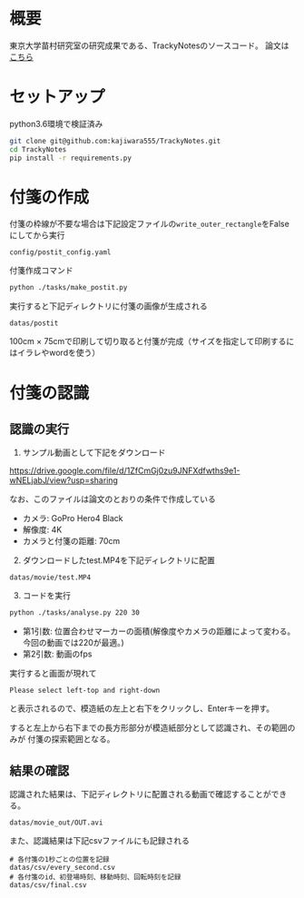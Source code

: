 #  概要
東京大学苗村研究室の研究成果である、TrackyNotesのソースコード。
論文は[こちら](https://www.jstage.jst.go.jp/article/his/20/1/20_57/_article/-char/ja)


# セットアップ
python3.6環境で検証済み
```bash
git clone git@github.com:kajiwara555/TrackyNotes.git
cd TrackyNotes
pip install -r requirements.py
```

# 付箋の作成
付箋の枠線が不要な場合は下記設定ファイルの`write_outer_rectangle`をFalseにしてから実行
```
config/postit_config.yaml
```
付箋作成コマンド
```bash
python ./tasks/make_postit.py
```
実行すると下記ディレクトリに付箋の画像が生成される
```
datas/postit
```
100cm × 75cmで印刷して切り取ると付箋が完成（サイズを指定して印刷するにはイラレやwordを使う）

# 付箋の認識
## 認識の実行
1. サンプル動画として下記をダウンロード

https://drive.google.com/file/d/1ZfCmGj0zu9JNFXdfwths9e1-wNELjabJ/view?usp=sharing

なお、このファイルは論文のとおりの条件で作成している
- カメラ: GoPro Hero4 Black
- 解像度: 4K
- カメラと付箋の距離: 70cm

2. ダウンロードしたtest.MP4を下記ディレクトリに配置
```$xslt
datas/movie/test.MP4
```

3. コードを実行
```bash
python ./tasks/analyse.py 220 30
```
- 第1引数: 位置合わせマーカーの面積(解像度やカメラの距離によって変わる。今回の動画では220が最適。)
- 第2引数: 動画のfps

実行すると画面が現れて
```
Please select left-top and right-down
```
と表示されるので、模造紙の左上と右下をクリックし、Enterキーを押す。

すると左上から右下までの長方形部分が模造紙部分として認識され、その範囲のみが
付箋の探索範囲となる。

## 結果の確認
認識された結果は、下記ディレクトリに配置される動画で確認することができる。
```
datas/movie_out/OUT.avi
```
また、認識結果は下記csvファイルにも記録される
```
# 各付箋の1秒ごとの位置を記録
datas/csv/every_second.csv
# 各付箋のid、初登場時刻、移動時刻、回転時刻を記録
datas/csv/final.csv
```